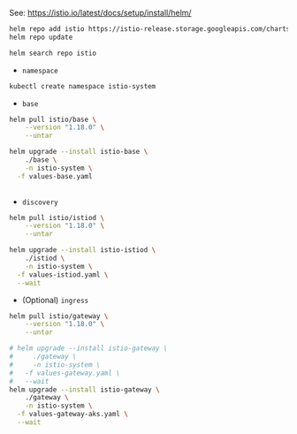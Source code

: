 

See: https://istio.io/latest/docs/setup/install/helm/

```bash
helm repo add istio https://istio-release.storage.googleapis.com/charts
helm repo update
```

```bash
helm search repo istio
```

* `namespace`

```bash
kubectl create namespace istio-system
```

* `base`

```bash
helm pull istio/base \
    --version "1.18.0" \
    --untar

helm upgrade --install istio-base \
    ./base \
    -n istio-system \
  -f values-base.yaml
    
```

* `discovery`

```bash
helm pull istio/istiod \
    --version "1.18.0" \
    --untar

helm upgrade --install istio-istiod \
    ./istiod \
    -n istio-system \
  -f values-istiod.yaml \
  --wait
```

* (Optional) `ingress`

```bash
helm pull istio/gateway \
    --version "1.18.0" \
    --untar

# helm upgrade --install istio-gateway \
#     ./gateway \
#     -n istio-system \
#   -f values-gateway.yaml \
#   --wait
helm upgrade --install istio-gateway \
    ./gateway \
    -n istio-system \
  -f values-gateway-aks.yaml \
  --wait
```
